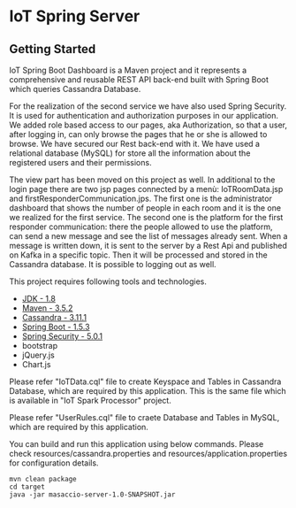 # IoT Spring Server

## Getting Started

IoT Spring Boot Dashboard is a Maven project and it represents a comprehensive and reusable REST API back-end built with Spring Boot which queries Cassandra Database.

For the realization of the second service we have also used Spring Security. It is used for authentication and authorization purposes in our application. We added role based access to our pages, aka Authorization, so that a user, after logging in, can only browse the pages that he or she is allowed to browse. We have secured our Rest back-end with it.
We have used a relational database (MySQL) for store all the information about the registered users and their permissions.

The view part has been moved on this project as well. In additional to the login page there are two jsp pages connected by a menù: IoTRoomData.jsp and firstResponderCommunication.jps. The first one is the administrator dashboard that shows the number of people in each room and it is the one we realized for the first service. The second one is the platform for the first responder communication: there the people allowed to use the platform, can send a new message and see the list of messages already sent. When a message is written down, it is sent to the server by a Rest Api and published on Kafka in a specific topic. Then it will be processed and stored in the Cassandra database. 
It is possible to logging out as well.

This project requires following tools and technologies.

* [JDK - 1.8](http://www.oracle.com/technetwork/java/javase/downloads/jdk8-downloads-2133151.html)
* [Maven - 3.5.2](https://maven.apache.org/download.cgi)
* [Cassandra - 3.11.1](http://cassandra.apache.org/download/)
* [Spring Boot - 1.5.3](https://mvnrepository.com/artifact/org.springframework.boot/spring-boot/1.3.5.RELEASE)
* [Spring Security - 5.0.1](https://projects.spring.io/spring-security/)
* bootstrap
* jQuery.js
* Chart.js


Please refer "IoTData.cql" file to create Keyspace and Tables in Cassandra Database, which are required by this application. This is the same file which is available in "IoT Spark Processor" project.

Please refer "UserRules.cql" file to craete Database and Tables in MySQL, which are required by this application.

You can build and run this application using below commands. Please check resources/cassandra.properties and resources/application.properties for configuration details.

```
mvn clean package
cd target
java -jar masaccio-server-1.0-SNAPSHOT.jar
```
